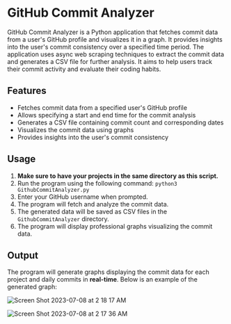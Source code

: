 # GitHub Commit Analyzer
GitHub Commit Analyzer is a Python application that fetches commit data from a user's GitHub profile and visualizes it in a graph. It provides insights into the user's commit consistency over a specified time period. The application uses async web scraping techniques to extract the commit data and generates a CSV file for further analysis. It aims to help users track their commit activity and evaluate their coding habits.

## Features
- Fetches commit data from a specified user's GitHub profile
- Allows specifying a start and end time for the commit analysis
- Generates a CSV file containing commit count and corresponding dates
- Visualizes the commit data using graphs
- Provides insights into the user's commit consistency

## Usage

1. **Make sure to have your projects in the same directory as this script.**
2. Run the program using the following command:
        ```
        python3 GithubCommitAnalyzer.py
        ```
3. Enter your GitHub username when prompted.
4. The program will fetch and analyze the commit data.
5. The generated data will be saved as CSV files in the `GithubCommitAnalyzer` directory.
6. The program will display professional graphs visualizing the commit data.

## Output

The program will generate graphs displaying the commit data for each project and daily commits in **real-time**. Below is an example of the generated graph:

![Screen Shot 2023-07-08 at 2 18 17 AM](https://github.com/yousefabuz17/GithubCommitAnalyzer/assets/68834704/d3acf547-e99c-4b18-8e5f-5711b0ff30a3)


![Screen Shot 2023-07-08 at 2 17 36 AM](https://github.com/yousefabuz17/GithubCommitAnalyzer/assets/68834704/4d88b3d5-1cb3-4bf3-85fe-2f0ddde41b13)


